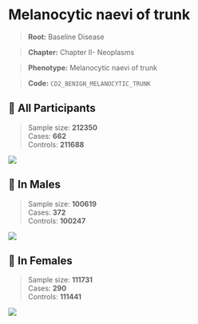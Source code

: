 # Melanocytic naevi of trunk

> **Root:** Baseline Disease  

> **Chapter:** Chapter II- Neoplasms  

> **Phenotype:** Melanocytic naevi of trunk  

> **Code:** `CD2_BENIGN_MELANOCYTIC_TRUNK`

## 🧪 All Participants  
> Sample size: **212350**  
> Cases: **662**  
> Controls: **211688**
<img src="/Disease/Figures/ALL/Incidence/CD2_BENIGN_MELANOCYTIC_TRUNK.png"/>
<CsvTable src="/public/Disease/Data/ALL/Incidence/COX_CD2_BENIGN_MELANOCYTIC_TRUNK.csv" label="🔍 View full results" />

## 👨 In Males  
> Sample size: **100619**  
> Cases: **372**  
> Controls: **100247**
<img src="/Disease/Figures/Male/Incidence/CD2_BENIGN_MELANOCYTIC_TRUNK.png"/>
<CsvTable src="/public/Disease/Data/Male/Incidence/COX_CD2_BENIGN_MELANOCYTIC_TRUNK.csv" label="🔍 View full results" />

## 👩 In Females  
> Sample size: **111731**  
> Cases: **290**  
> Controls: **111441**
<img src="/Disease/Figures/Female/Incidence/CD2_BENIGN_MELANOCYTIC_TRUNK.png"/>
<CsvTable src="/public/Disease/Data/Female/Incidence/COX_CD2_BENIGN_MELANOCYTIC_TRUNK.csv" label="🔍 View full results" />
